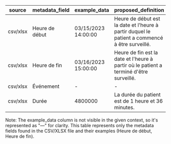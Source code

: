 | source | metadata_field | example_data | proposed_definition |
| --- | --- | --- | --- |
| csv/xlsx | Heure de début | 03/15/2023 14:00:00 | Heure de début est la date et l'heure à partir duquel le patient a commencé à être surveillé. |
| csv/xlsx | Heure de fin | 03/16/2023 15:00:00 | Heure de fin est la date et l'heure à partir où le patient a terminé d'être surveillé. |
| csv/xlsx | Événement | - | - |
| csv/xlsx | Durée | 4800000 | La durée du patient est de 1 heure et 36 minutes. |
Note: The example_data column is not visible in the given context, so it's represented as "—" for clarity.
This table represents only the metadata fields found in the CSV/XLSX file and their examples (Heure de début, Heure de fin).
